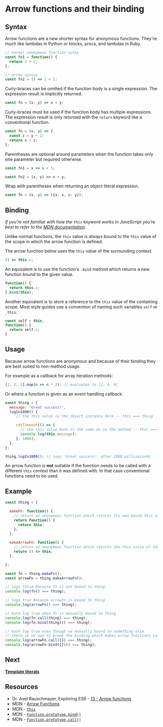 # Arrow functions and their binding

## Syntax

Arrow functions are a new shorter syntax for anonymous functions. They're much like lambdas in Python or blocks, procs, and lambdas in Ruby.
```javascript
// normal anonymous function sytax
const fn1 = function() {
  return 1 + 2;
};

// arrow syntax
const fn2 = () => 1 + 2;
```

Curly-braces can be omitted if the function body is a single expression.
The expression result is implicitly returned.
```javascript
const fn = (x, y) => x + y;
```

Curly-braces must be used if the function body has multiple expressions.
The expression result is only returned with the `return` keyword like a conventional function.
```javascript
const fn = (x, y) => {
  const z = y + 2;
  return x + z;
};
```

Parentheses are optional around parameters when the function takes only one parameter but required otherwise.
```javascript
const fn1 = x => x + 1;

const fn2 = (x, y) => x + y;
```

Wrap with parentheses when returning an object literal expression.
```javascript
const fn = (x, y) => ({a: x, a: y});
```

## Binding

_If you're not familiar with how the `this` keyword works in JavaScript you're best to refer to the [MDN documentation](https://developer.mozilla.org/en/docs/Web/JavaScript/Reference/Operators/this)._

Unlike normal functions, the `this` value is always bound to the `this` value of the scope in which the arrow function is defined.

The arrow function below uses the `this` value of the surrounding context.
```javascript
() => this.x;
```
An equivalent is to use the function's `.bind` method which returns a new function bound to the given value.
```javascript
function() {
  return this.x;
}.bind(this);
```
Another equivalent is to store a reference to the `this` value of the containing scope.
Most style guides use a convention of naming such variables `self` or `_this`.
```javascript
const self = this;
function() {
  return self.x;
}
```

## Usage

Because arrow functions are anonymous and because of their binding they are best suited to non-method usage.

For example as a callback for array iteration methods:
```javascript
[1, 2, 3].map(n => n * 2); // evaluates to [2, 4, 6]
```

Or where a function is given as an event handling callback:
```javascript
const thing = {
  message: 'Great success!',
  logIn1000() {
     // the this value is the object instance here -- this === thing

     setTimeout(() => {
       // the this value here is the same as in the method -- this === thing
       console.log(this.message);
     }, 1000);
  },
};

thing.logIn1000(); // logs 'Great success!' after 1000 milliseconds
```

An arrow function is __not__ suitable if the function needs to be called with a different `this` context than it was defined with.
In that case conventional functions need to be used.

## Example

```javascript
const thing = {

  makeFn: function() {
    // return an anonymous function which returns its own bound this value -- not the this value of the method
    return function() {
      return this;
    };
  },

  makeArrowFn: function() {
    // return an anonymous function which returns the this value of the method
    return () => this;
  },

};

const fn = thing.makeFn();
const arrowFn = thing.makeArrowFn();

// logs false because fn is not bound to thing
console.log(fn() === thing);

// logs true because arrowFn is bound to thing
console.log(arrowFn() === thing);

// both log true when fn is manually bound to thing
console.log(fn.call(thing) === thing);
console.log(fn.bind(thing)() === thing);

// both log true even though we manually bound to something else
// there is no way to break the binding which makes arrow functions safe to call from any context
console.log(arrowFn.call({}) === thing);
console.log(arrowFn.bind({})() === thing);
```

## Next

__[Template literals](template-literals.md)__

## Resources

* Dr. Axel Rauschmayer, Exploring ES6 - [13 - Arrow functions](http://exploringjs.com/es6/ch_arrow-functions.html)
* MDN - [Arrow Functions](https://developer.mozilla.org/en/docs/Web/JavaScript/Reference/Functions/Arrow_functions)
* MDN - [`this`](https://developer.mozilla.org/en/docs/Web/JavaScript/Reference/Operators/this)
* MDN - [`Function.prototype.bind()`](https://developer.mozilla.org/en/docs/Web/JavaScript/Reference/Global_objects/Function/bind)
* MDN - [`Function.prototype.call()`](https://developer.mozilla.org/en-US/docs/Web/JavaScript/Reference/Global_Objects/Function/call)
